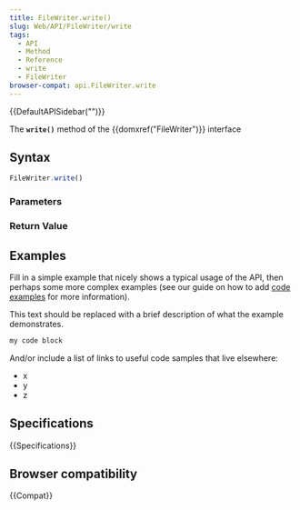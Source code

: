 ```yaml
---
title: FileWriter.write()
slug: Web/API/FileWriter/write
tags:
  - API
  - Method
  - Reference
  - write
  - FileWriter
browser-compat: api.FileWriter.write
---
```

{{DefaultAPISidebar("")}}

The **`write()`** method of the {{domxref("FileWriter")}} interface 

## Syntax

```js
FileWriter.write()
```

### Parameters



### Return Value



## Examples

Fill in a simple example that nicely shows a typical usage of the API, then perhaps some more complex examples (see our guide on how to add [code examples](/en-US/docs/MDN/Contribute/Structures/Code_examples) for more information).

This text should be replaced with a brief description of what the example demonstrates.

```js
my code block
```

And/or include a list of links to useful code samples that live elsewhere:

*   x
*   y
*   z

## Specifications

{{Specifications}}

## Browser compatibility

{{Compat}}

